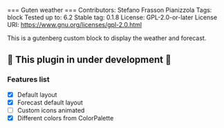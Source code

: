 === Guten weather ===
Contributors:      Stefano Frasson Pianizzola
Tags:              block
Tested up to:      6.2
Stable tag:        0.1.8
License:           GPL-2.0-or-later
License URI:       https://www.gnu.org/licenses/gpl-2.0.html

This is a gutenberg custom block to display the weather and forecast.
## :rotating_light:  This plugin in under development :rotating_light: 

### Features list

- [x] Default layout
- [x] Forecast default layout
- [ ] Custom icons animated
- [x] Different colors from ColorPalette